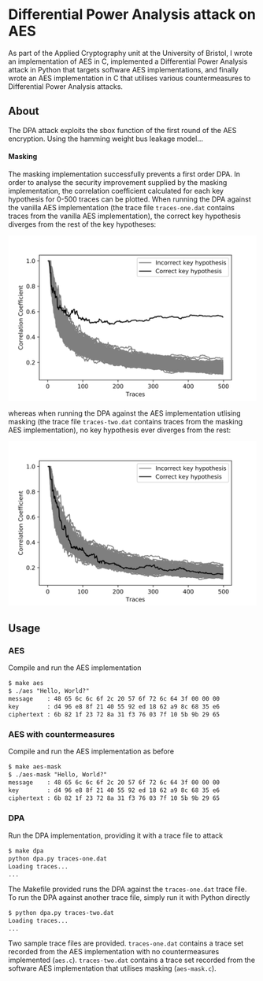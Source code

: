# Differential Power Analysis attack on AES

As part of the Applied Cryptography unit at the University of Bristol, I wrote an implementation of AES in C, implemented a Differential Power Analysis attack in Python that targets software AES implementations, and finally wrote an AES implementation in C that utilises various countermeasures to Differential Power Analysis attacks.

## About

The DPA attack exploits the sbox function of the first round of the AES encryption. Using the hamming weight bus leakage model...

#### Masking

The masking implementation successfully prevents a first order DPA. In order to analyse the security improvement supplied by the masking implementation, the correlation coefficient calculated for each key hypothesis for 0-500 traces can be plotted. When running the DPA against the vanilla AES implementation (the trace file `traces-one.dat` contains traces from the vanilla AES implementation), the correct key hypothesis diverges from the rest of the key hypotheses:

![Original Correlations](original-correlations.png)

whereas when running the DPA against the AES implementation utlising masking (the trace file `traces-two.dat` contains traces from the masking AES implementation), no key hypothesis ever diverges from the rest:

![Mask Correlations](mask-correlations.png)

## Usage

### AES

Compile and run the AES implementation

```console
$ make aes
$ ./aes "Hello, World?"
message    : 48 65 6c 6c 6f 2c 20 57 6f 72 6c 64 3f 00 00 00
key        : d4 96 e8 8f 21 40 55 92 ed 18 62 a9 8c 68 35 e6
ciphertext : 6b 82 1f 23 72 8a 31 f3 76 03 7f 10 5b 9b 29 65
```

### AES with countermeasures

Compile and run the AES implementation as before

```console
$ make aes-mask
$ ./aes-mask "Hello, World?"
message    : 48 65 6c 6c 6f 2c 20 57 6f 72 6c 64 3f 00 00 00
key        : d4 96 e8 8f 21 40 55 92 ed 18 62 a9 8c 68 35 e6
ciphertext : 6b 82 1f 23 72 8a 31 f3 76 03 7f 10 5b 9b 29 65
```

### DPA

Run the DPA implementation, providing it with a trace file to attack

```console
$ make dpa
python dpa.py traces-one.dat
Loading traces...
...
```

The Makefile provided runs the DPA against the `traces-one.dat` trace file. To run the DPA against another trace file, simply run it with Python directly

```console
$ python dpa.py traces-two.dat
Loading traces...
...
```

Two sample trace files are provided. `traces-one.dat` contains a trace set recorded from the AES implementation with no countermeasures implemented (`aes.c`). `traces-two.dat` contains a trace set recorded from the software AES implementation that utilises masking (`aes-mask.c`).

